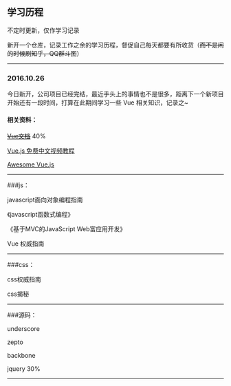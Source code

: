 ## 学习历程

不定时更新，仅作学习记录

新开一个仓库，记录工作之余的学习历程，督促自己每天都要有所收货（~~而不是闲的时候刷知乎，QQ群斗图~~）

----

### 2016.10.26

今日新开，公司项目已经完结，最近手头上的事情也不是很多，距离下一个新项目开始还有一段时间，打算在此期间学习一些 Vue 相关知识，记录之~

#### 相关资料：

~~[Vue文档](https://vuefe.cn/guide/)~~ 40%

[Vue.js 免费中文视频教程](https://github.com/helloqingfeng/Vuejs-free-learn)

[Awesome Vue.js](https://github.com/vuejs/awesome-vue)

----

###js：

javascript面向对象编程指南

《javascript函数式编程》

《基于MVC的JavaScript Web富应用开发》

Vue 权威指南

----

###css：

css权威指南

css揭秘

----

###源码：

underscore

zepto

backbone

jquery 30%

----




